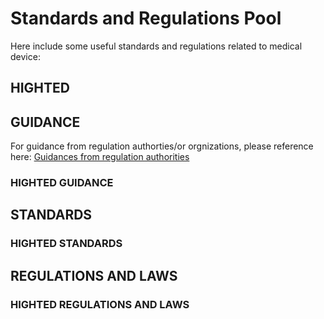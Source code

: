 # Standards and Regulations Pool
Here include some useful standards and regulations related to medical device:

## HIGHTED

## GUIDANCE
For guidance from regulation authorties/or orgnizations, please reference here:
[Guidances from regulation authorities](https://github.com/DIJUNLIAO/RykLiaoStandardPool.github.io/blob/main/Guidances/GuidanceGuide.md)

### HIGHTED GUIDANCE

## STANDARDS

### HIGHTED STANDARDS

## REGULATIONS AND LAWS

### HIGHTED REGULATIONS AND LAWS

